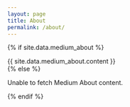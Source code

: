 ```yaml
---
layout: page
title: About
permalink: /about/
---
```


{% if site.data.medium_about %}
  <article class="medium-about">
    {{ site.data.medium_about.content }}
  </article>
{% else %}
  <p>Unable to fetch Medium About content.</p>
{% endif %}
